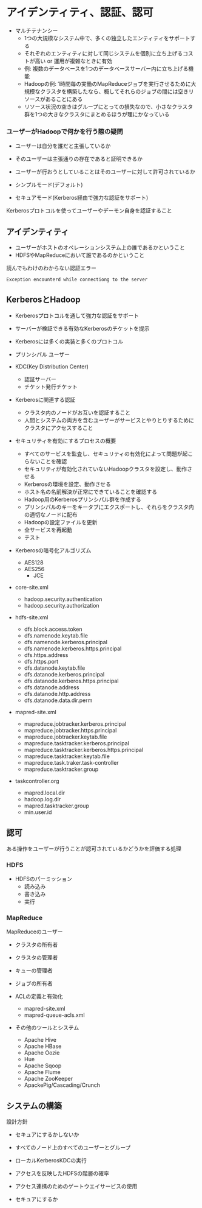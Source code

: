 # アイデンティティ、認証、認可

- マルチテナンシー
    - 1つの大規模なシステム中で、多くの独立したエンティティをサポートする
    - それぞれのエンティティに対して同じシステムを個別に立ち上げるコストが高い or 運用が複雑なときに有効
    - 例: 複数のデータベースを1つのデータベースサーバー内に立ち上げる機能
    - Hadoopの例: 1時間毎の実働のMapReduceジョブを実行させるために大規模なクラスタを構築したなら、概してそれらのジョブの間には空きリソースがあることにある
    - リソース状況の空きはグループにとっての損失なので、小さなクラスタ群を1つの大きなクラスタにまとめるほうが理にかなっている

### ユーザーがHadoopで何かを行う際の疑問

- ユーザーは自分を誰だと主張しているか
- そのユーザーは主張通りの存在であると証明できるか
- ユーザーが行おうとしていることはそのユーザーに対して許可されているか

- シンプルモード(デフォルト)
- セキュアモード(Kerberos経由で強力な認証をサポート)

Kerberosプロトコルを使ってユーザーやデーモン自身を認証すること

## アイデンティティ

- ユーザーがホストのオペレーションシステム上の誰であるかということ
- HDFSやMapReduceにおいて誰であるのかということ

読んでもわけのわからない認証エラー

`Exception encounterd while connectiong to the server`

## KerberosとHadoop

- Kerberosプロトコルを通して強力な認証をサポート
- サーバーが検証できる有効なKerberosのチケットを提示
- Kerberosには多くの実装と多くのプロトコル
- プリンシパル ユーザー

- KDC(Key Distribution Center)
    - 認証サーバー
    - チケット発行チケット

- Kerberosに関連する認証
    - クラスタ内のノードがお互いを認証すること
    - 人間とシステムの両方を含むユーザーがサービスとやりとりするためにクラスタにアクセスすること

- セキュリティを有効にするプロセスの概要
    + すべてのサービスを監査し、セキュリティの有効化によって問題が起こらないことを確認
    + セキュリティが有効化されていないHadoopクラスタを設定し、動作させる
    + Kerberosの環境を設定、動作させる
    + ホスト名の名前解決が正常にできていることを確認する
    + Hadoop用のKerberosプリンシパル群を作成する
    + プリンシパルのキーをキータブにエクスポートし、それらをクラスタ内の適切なノードに配布
    + Hadoopの設定ファイルを更新
    + 全サービスを再起動
    + テスト

- Kerberosの暗号化アルゴリズム
    - AES128
    - AES256
        - JCE

- core-site.xml
    - hadoop.security.authentication
    - hadoop.security.authorization

- hdfs-site.xml
    - dfs.block.access.token
    - dfs.namenode.keytab.file
    - dfs.namenode.kerberos.principal
    - dfs.namenode.kerberos.https.principal
    - dfs.https.address
    - dfs.https.port
    - dfs.datanode.keytab.file
    - dfs.datanode.kerberos.principal
    - dfs.datanode.kerberos.https.principal
    - dfs.datanode.address
    - dfs.datanode.http.address
    - dfs.datanode.data.dir.perm

- mapred-site.xml
    - mapreduce.jobtracker.kerberos.principal
    - mapreduce.jobtracker.https.principal
    - mapreduce.jobtracker.keytab.file
    - mapreduce.tasktracker.kerberos.principal
    - mapreduce.tasktracker.kerberos.https.principal
    - mapreduce.tasktracker.keytab.file
    - mapreduce.task.traker.task-controller
    - mapreduce.tasktracker.group

- taskcontroller.org
    - mapred.local.dir
    - hadoop.log.dir
    - mapred.tasktracker.group
    - min.user.id

## 認可

ある操作をユーザーが行うことが認可されているかどうかを評価する処理

### HDFS

- HDFSのパーミッション
    - 読み込み
    - 書き込み
    - 実行

### MapReduce

MapReduceのユーザー

- クラスタの所有者
- クラスタの管理者
- キューの管理者
- ジョブの所有者

- ACLの定義と有効化
    + mapred-site.xml
    + mapred-queue-acls.xml

- その他のツールとシステム
    - Apache Hive
    - Apache HBase
    - Apache Oozie
    - Hue
    - Apache Sqoop
    - Apache Flume
    - Apache ZooKeeper
    - ApackePig/Cascading/Crunch

## システムの構築

設計方針

- セキュアにするかしないか
- すべてのノード上のすべてのユーザーとグループ
- ローカルKerberosKDCの実行
- アクセスを反映したHDFSの階層の確率
- アクセス連携のためのゲートウエイサービスの使用

- セキュアにするか

